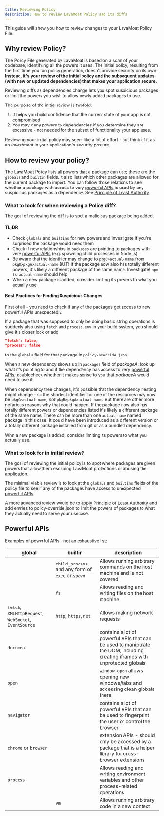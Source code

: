 ```yaml
---
title: Reviewing Policy
description: How to review LavaMoat Policy and its diffs
---
```


<!-- markdownlint-disable no-inline-html -->

This guide will show you how to review changes to your LavaMoat Policy File.

## Why review Policy?

The Policy File generated by LavaMoat is based on a scan of your codebase, identifying all the powers it uses. The initial policy, resulting from the first time you run policy generation, doesn't provide security on its own.
**Instead, it's your review of the initial policy and the subsequent updates (with new or updated dependencies) that makes your application secure.**

Reviewing diffs as dependencies change lets you spot suspicious packages or limit the powers you wish to allow newly added packages to use.

The purpose of the initial review is twofold:

1. It helps you build confidence that the current state of your app is not compromised
2. You may deny powers to dependencies if you determine they are excessive - not needed for the subset of functionality your app uses.

Reviewing your initial policy may seem like a lot of effort - but think of it as an _investment_ in your application's security posture.

## How to review your policy?

The LavaMoat Policy lists all powers that a package can use; these are the `globals` and `builtin` fields.
It also lists which other packages are allowed for the current package to import. You can follow those relations to see whether a package with access to very [powerful APIs](#powerful-apis) is used by any suspicious packages as a dependency. See [Principle of Least Authority][PoLA]

### What to look for when reviewing a Policy diff?

The goal of reviewing the diff is to spot a malicious package being added.

#### TL;DR

- Check `globals` and `builtins` for new powers and investigate if you're surprised the package would need them
- Check if new relationships in `packages` are pointing to packages with very [powerful APIs](#powerful-apis) (e.g. spawning child processes in Node.js)
- Be aware that the identifier may change to `pkgC>actual-name` from `pkgB>pkgA>actual-name` BUT! If the package now also has totally different powers, it's likely a different package of the same name. Investigate! `npm ls actual-name` should help
- When a new package is added, consider limiting its powers to what you actually use

#### Best Practices for Finding Suspicious Changes

First of all - you need to check if any of the packages get access to new [powerful APIs](#powerful-apis) unexpectedly.

If a package that was supposed to only be doing basic string operations is suddenly also using `fetch` and `process.env` in your build system, you should give it a closer look or add

```json
"fetch": false,
"process": false
```

to the `globals` field for that package in `policy-override.json`.

When a new dependency shows up in `packages` field of _packageA_: look up what it's pointing to and if the dependency has access to very [powerful APIs](#powerful-apis); doublecheck whether it makes sense to you that _packageA_ would need to use it.

When dependency tree changes, it's possible that the dependency nesting might change - so the shortest identifier for one of the resources may now be `pkgC>actual-name`, _not_ `pkgB>pkgA>actual-name`.
But there are other more nefarious reasons why that could happen.
If the package now also has totally different powers or dependencies listed it's likely a different package of the same name. There can be more than one `actual-name` named package in this case. It could have been introduced as a different version or a totally different package installed from git or as a bundled dependency.

Whn a new package is added, consider limiting its powers to what you actually use.

### What to look for in initial review?

The goal of reviewing the initial policy is to spot where packages are given powers that allow them escaping LavaMoat protections or abusing the application.

The minimal viable review is to look at the `globals` and `builtins` fields of the policy file to see if any of the packages have access to unexpected [powerful APIs](#powerful-apis).

A more advanced review would be to apply [Principle of Least Authority][PoLA] and add entries to policy-override.json to limit the powers of packages to what they actually need to serve your usecase.

## Powerful APIs

Examples of powerful APIs - not an exhaustive list:

| global                                                | builtin                                           | description                                                                                                                 |
| ----------------------------------------------------- | ------------------------------------------------- | --------------------------------------------------------------------------------------------------------------------------- |
|                                                       | `child_process` and any form of `exec` or `spawn` | Allows running arbitrary commands on the host machine and is not covered                                                    |
|                                                       | `fs`                                              | Allows reading and writing files on the host machine                                                                        |
| `fetch`, `XMLHttpRequest`, `WebSocket`, `EventSource` | `http`, `https`, `net`                            | Allows making network requests                                                                                              |
| `document`                                            |                                                   | contains a lot of powerful APIs that can be used to manipulate the DOM, including creating iframes with unprotected globals |
| `open`                                                |                                                   | `window.open` allows opening new windows/tabs and accessing clean globals there                                             |
| `navigator`                                           |                                                   | contains a lot of powerful APIs that can be used to fingerprint the user or control the browser                             |
| `chrome` or `browser`                                 |                                                   | extension APIs - should only be accessed by a package that is a helper library for cross-browser extensions                 |
| `process`                                             |                                                   | Allows reading and writing environment variables and other process-related operations                                       |
|                                                       | `vm`                                              | Allows running arbitrary code in a new context                                                                              |

[PoLA]: https://en.wikipedia.org/wiki/Principle_of_least_privilege
